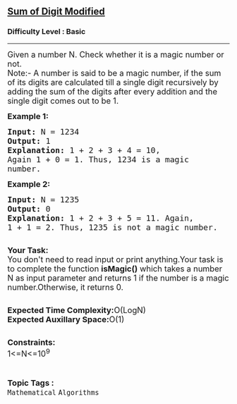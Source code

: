 <h2><a href="https://www.geeksforgeeks.org/problems/sum-of-digit-modified1409/1?page=1&category=number-theory,Map,set,factorial&difficulty=Basic,Easy&status=unsolved&sortBy=submissions">Sum of Digit Modified</a></h2><h3>Difficulty Level : Basic</h3><hr><div class="problems_problem_content__Xm_eO"><p><span style="font-size:18px">Given a number N. Check whether it is a magic number or not.<br>
Note:- A number is said to be a magic number, if the sum of its digits are calculated till a single digit recursively by adding the sum of the digits after every addition and&nbsp;the single digit comes out to be 1.</span></p>

<p><span style="font-size:18px"><strong>Example 1:</strong></span></p>

<pre><span style="font-size:18px"><strong>Input:</strong> N = 1234
<strong>Output:</strong> 1
<strong>Explanation:</strong> 1 + 2 + 3 + 4 = 10, 
Again 1 + 0 = 1. Thus, 1234 is a magic 
number. </span></pre>

<p><span style="font-size:18px"><strong>Example 2:</strong></span></p>

<pre><span style="font-size:18px"><strong>Input:</strong> N = 1235
<strong>Output:</strong> 0
<strong>Explanation:</strong> 1 + 2 + 3 + 5 = 11. Again, 
1 + 1 = 2. Thus, 1235 is not a magic number.</span></pre>

<p><br>
<span style="font-size:18px"><strong>Your Task:</strong><br>
You don't need to read input or print anything.Your task is to complete the function <strong>isMagic()</strong> which takes a number N as input parameter and returns 1 if the number is a magic number.Otherwise, it returns 0.</span></p>

<p><br>
<span style="font-size:18px"><strong>Expected Time Complexity:</strong>O(LogN)<br>
<strong>Expected Auxillary Space:</strong>O(1)</span></p>

<p><br>
<span style="font-size:18px"><strong>Constraints:</strong><br>
1&lt;=N&lt;=10<sup>9</sup></span></p>
</div><br><p><span style=font-size:18px><strong>Topic Tags : </strong><br><code>Mathematical</code>&nbsp;<code>Algorithms</code>&nbsp;